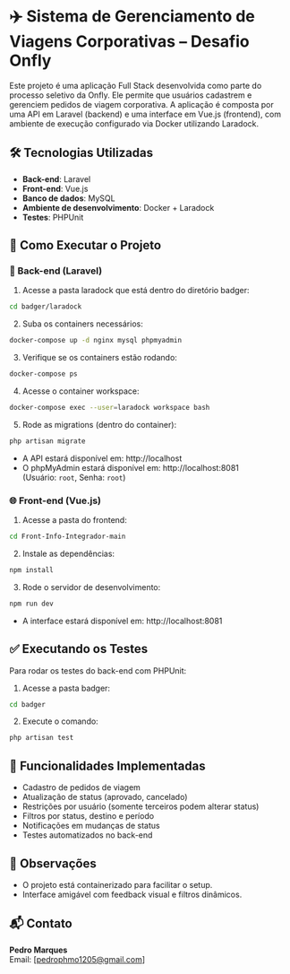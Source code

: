# ✈️ Sistema de Gerenciamento de Viagens Corporativas – Desafio Onfly

Este projeto é uma aplicação Full Stack desenvolvida como parte do processo seletivo da Onfly. Ele permite que usuários cadastrem e gerenciem pedidos de viagem corporativa. A aplicação é composta por uma API em Laravel (backend) e uma interface em Vue.js (frontend), com ambiente de execução configurado via Docker utilizando Laradock.

## 🛠 Tecnologias Utilizadas

- **Back-end**: Laravel
- **Front-end**: Vue.js
- **Banco de dados**: MySQL
- **Ambiente de desenvolvimento**: Docker + Laradock
- **Testes**: PHPUnit

## 🚀 Como Executar o Projeto

### 🔧 Back-end (Laravel)

1. Acesse a pasta laradock que está dentro do diretório badger:

```bash
cd badger/laradock
```

2. Suba os containers necessários:

```bash
docker-compose up -d nginx mysql phpmyadmin
```

3. Verifique se os containers estão rodando:

```bash
docker-compose ps
```

4. Acesse o container workspace:

```bash
docker-compose exec --user=laradock workspace bash
```

5. Rode as migrations (dentro do container):

```bash
php artisan migrate
```

- A API estará disponível em: http://localhost
- O phpMyAdmin estará disponível em: http://localhost:8081  
  (Usuário: `root`, Senha: `root`)

### 🌐 Front-end (Vue.js)

1. Acesse a pasta do frontend:

```bash
cd Front-Info-Integrador-main
```

2. Instale as dependências:

```bash
npm install
```

3. Rode o servidor de desenvolvimento:

```bash
npm run dev
```

- A interface estará disponível em: http://localhost:8081

## ✅ Executando os Testes

Para rodar os testes do back-end com PHPUnit:

1. Acesse a pasta badger:

```bash
cd badger
```

2. Execute o comando:

```bash
php artisan test
```

## 📌 Funcionalidades Implementadas

- Cadastro de pedidos de viagem
- Atualização de status (aprovado, cancelado)
- Restrições por usuário (somente terceiros podem alterar status)
- Filtros por status, destino e período
- Notificações em mudanças de status
- Testes automatizados no back-end

## 📝 Observações

- O projeto está containerizado para facilitar o setup.
- Interface amigável com feedback visual e filtros dinâmicos.

## 📬 Contato

**Pedro Marques**  
Email: [pedrophmo1205@gmail.com]  
```
